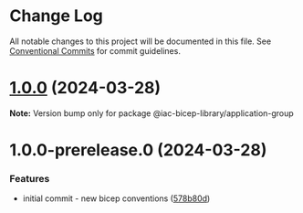 # Change Log

All notable changes to this project will be documented in this file.
See [Conventional Commits](https://conventionalcommits.org) for commit guidelines.

# [1.0.0](https://github.com/dexmach-internal/iac-bicep-library/compare/@iac-bicep-library/application-group@1.0.0-prerelease.0...@iac-bicep-library/application-group@1.0.0) (2024-03-28)

**Note:** Version bump only for package @iac-bicep-library/application-group





# 1.0.0-prerelease.0 (2024-03-28)


### Features

* initial commit - new bicep conventions ([578b80d](https://github.com/dexmach-internal/iac-bicep-library/commit/578b80d1e8051907866daeb623b8f020b24f2a2d))
